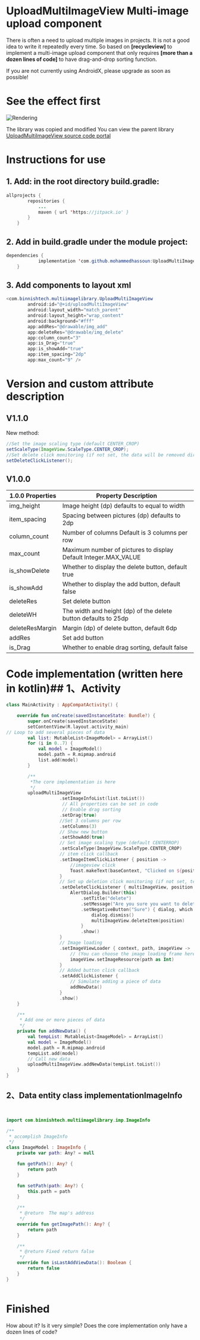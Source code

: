 
# UploadMultiImageView Multi-image upload component 
There is often a need to upload multiple images in projects. It is not a good idea to write it repeatedly every time. So based on **[recycleview]** to implement a multi-image upload component that only requires **[more than a dozen lines of code]** to have drag-and-drop sorting function.


If you are not currently using AndroidX, please upgrade as soon as possible!
# See the effect first

![Rendering](https://img-blog.csdnimg.cn/20200610222609657.gif#pic_center)

The library was copied and modified
You can view the parent library
[UploadMultiImageView source code portal](https://gitee.com/mtj_java/UploadMultiImageView)

# Instructions for use
## 1. Add: in the root directory build.gradle:

```java
allprojects {
		repositories {
			...
			maven { url 'https://jitpack.io' }
		}
	}

```
## 2. Add in build.gradle under the module project:
```java
dependencies {
	        implementation 'com.github.mohammedhassoun:UploadMultiImageView:1.1.0'
	}
```

## 3. Add components to layout xml
```java
<com.binnishtech.multiimagelibrary.UploadMultiImageView
        android:id="@+id/uploadMultiImageView"
        android:layout_width="match_parent"
        android:layout_height="wrap_content"
        android:background="#fff"
        app:addRes="@drawable/img_add"
        app:deleteRes="@drawable/img_delete"
        app:column_count="3"
        app:is_Drag="true"
        app:is_showAdd="true"
        app:item_spacing="2dp"
        app:max_count="9" />
```
# Version and custom attribute description
V1.1.0
--------------------------
New method:

```java
//Set the image scaling type (default CENTER_CROP)
setScaleType(ImageView.ScaleType.CENTER_CROP);
//Set delete click monitoring (if not set, the data will be removed directly by default) and handle the process yourself
setDeleteClickListener();
```

V1.0.0
--------------------------
1.0.0 Properties | Property Description
------------- | -------------
img_height | Image height (dp) defaults to equal to width
item_spacing| Spacing between pictures (dp) defaults to 2dp
column_count|Number of columns Default is 3 columns per row
max_count|Maximum number of pictures to display Default Integer.MAX_VALUE
is_showDelete|Whether to display the delete button, default true
is_showAdd|Whether to display the add button, default false
deleteRes|Set delete button
deleteWH|The width and height (dp) of the delete button defaults to 25dp
deleteResMargin|Margin (dp) of delete button, default 6dp
addRes|Set add button
is_Drag|Whether to enable drag sorting, default false


# Code implementation (written here in kotlin)## 1、Activity

```kotlin
class MainActivity : AppCompatActivity() {

    override fun onCreate(savedInstanceState: Bundle?) {
        super.onCreate(savedInstanceState)
        setContentView(R.layout.activity_main)
// Loop to add several pieces of data
        val list: MutableList<ImageModel> = ArrayList()
        for (i in 0..7) {
            val model = ImageModel()
            model.path = R.mipmap.android
            list.add(model)
        }

        /**
         *The core implementation is here
         */
        uploadMultiImageView
                    .setImageInfoList(list.toList())
                     // All properties can be set in code
                     // Enable drag sorting
                    .setDrag(true)
                    //Set 3 columns per row
                    .setColumns(3)
                    // Show new button
                    .setShowAdd(true)
                    // Set image scaling type (default CENTERROP)
                    .setScaleType(ImageView.ScaleType.CENTER_CROP)
                    // item click callback
                    .setImageItemClickListener { position ->
                        //imageview click
                        Toast.makeText(baseContext, "Clicked on ${position}", Toast.LENGTH_SHORT).show()
                    }
                    // Set up deletion click monitoring (if not set, test to remove data by default), and handle the data deletion process yourself
                    .setDeleteClickListener { multiImageView, position ->
                        AlertDialog.Builder(this)
                            .setTitle("delete")
                            .setMessage("Are you sure you want to delete the picture?")
                            .setNegativeButton("Sure") { dialog, which ->
                                dialog.dismiss()
                                multiImageView.deleteItem(position)
                            }
                            .show()
                    }
                    // Image loading
                    .setImageViewLoader { context, path, imageView ->
                        // (You can choose the image loading frame here without any restrictions)
                        imageView.setImageResource(path as Int)
                    }
                    // Added button click callback
                    .setAddClickListener {
                        // Simulate adding a piece of data
                        addNewData()
                    }
                    .show()
    }

    /**
     * Add one or more pieces of data
     */
    private fun addNewData() {
        val tempList: MutableList<ImageModel> = ArrayList()
        val model = ImageModel()
        model.path = R.mipmap.android
        tempList.add(model)
        // Call new data
        uploadMultiImageView.addNewData(tempList.toList())
    }
}
```

## 2、Data entity class implementationImageInfo

```kotlin


import com.binnishtech.multiimagelibrary.imp.ImageInfo

/**
 * accomplish ImageInfo
 */
class ImageModel : ImageInfo {
    private var path: Any? = null

    fun getPath(): Any? {
        return path
    }

    fun setPath(path: Any?) {
        this.path = path
    }

    /**
     * @return  The map's address
     */
    override fun getImagePath(): Any? {
        return path
    }

    /**
     * @return Fixed return false
     */
    override fun isLastAddViewData(): Boolean {
        return false
    }
}
    
```
# Finished
How about it? Is it very simple? Does the core implementation only have a dozen lines of code?
